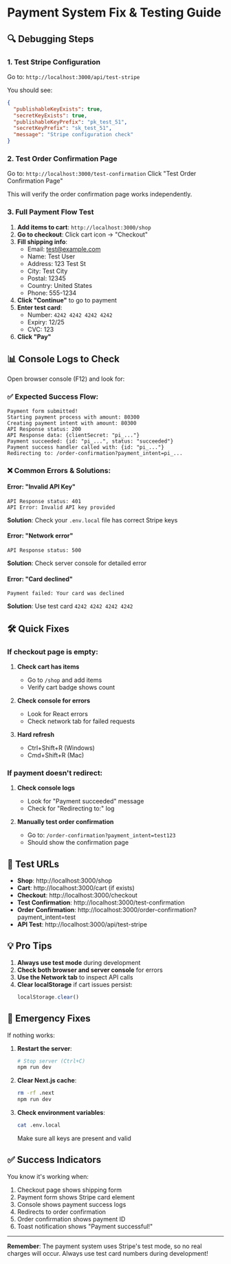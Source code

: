 # Payment System Fix & Testing Guide

## 🔍 **Debugging Steps**

### 1. **Test Stripe Configuration**
Go to: `http://localhost:3000/api/test-stripe`

You should see:
```json
{
  "publishableKeyExists": true,
  "secretKeyExists": true,
  "publishableKeyPrefix": "pk_test_51",
  "secretKeyPrefix": "sk_test_51",
  "message": "Stripe configuration check"
}
```

### 2. **Test Order Confirmation Page**
Go to: `http://localhost:3000/test-confirmation`
Click "Test Order Confirmation Page"

This will verify the order confirmation page works independently.

### 3. **Full Payment Flow Test**

1. **Add items to cart**: `http://localhost:3000/shop`
2. **Go to checkout**: Click cart icon → "Checkout"
3. **Fill shipping info**:
   - Email: test@example.com
   - Name: Test User
   - Address: 123 Test St
   - City: Test City
   - Postal: 12345
   - Country: United States
   - Phone: 555-1234
4. **Click "Continue"** to go to payment
5. **Enter test card**:
   - Number: `4242 4242 4242 4242`
   - Expiry: 12/25
   - CVC: 123
6. **Click "Pay"**

## 📊 **Console Logs to Check**

Open browser console (F12) and look for:

### ✅ **Expected Success Flow:**
```
Payment form submitted!
Starting payment process with amount: 80300
Creating payment intent with amount: 80300
API Response status: 200
API Response data: {clientSecret: "pi_..."}
Payment succeeded: {id: "pi_...", status: "succeeded"}
Payment success handler called with: {id: "pi_..."}
Redirecting to: /order-confirmation?payment_intent=pi_...
```

### ❌ **Common Errors & Solutions:**

#### **Error: "Invalid API Key"**
```
API Response status: 401
API Error: Invalid API key provided
```
**Solution**: Check your `.env.local` file has correct Stripe keys

#### **Error: "Network error"**
```
API Response status: 500
```
**Solution**: Check server console for detailed error

#### **Error: "Card declined"**
```
Payment failed: Your card was declined
```
**Solution**: Use test card `4242 4242 4242 4242`

## 🛠️ **Quick Fixes**

### **If checkout page is empty:**

1. **Check cart has items**
   - Go to `/shop` and add items
   - Verify cart badge shows count

2. **Check console for errors**
   - Look for React errors
   - Check network tab for failed requests

3. **Hard refresh**
   - Ctrl+Shift+R (Windows)
   - Cmd+Shift+R (Mac)

### **If payment doesn't redirect:**

1. **Check console logs**
   - Look for "Payment succeeded" message
   - Check for "Redirecting to:" log

2. **Manually test order confirmation**
   - Go to: `/order-confirmation?payment_intent=test123`
   - Should show the confirmation page

## 🎯 **Test URLs**

- **Shop**: http://localhost:3000/shop
- **Cart**: http://localhost:3000/cart (if exists)
- **Checkout**: http://localhost:3000/checkout
- **Test Confirmation**: http://localhost:3000/test-confirmation
- **Order Confirmation**: http://localhost:3000/order-confirmation?payment_intent=test
- **API Test**: http://localhost:3000/api/test-stripe

## 💡 **Pro Tips**

1. **Always use test mode** during development
2. **Check both browser and server console** for errors
3. **Use the Network tab** to inspect API calls
4. **Clear localStorage** if cart issues persist: 
   ```javascript
   localStorage.clear()
   ```

## 🚨 **Emergency Fixes**

If nothing works:

1. **Restart the server**:
   ```bash
   # Stop server (Ctrl+C)
   npm run dev
   ```

2. **Clear Next.js cache**:
   ```bash
   rm -rf .next
   npm run dev
   ```

3. **Check environment variables**:
   ```bash
   cat .env.local
   ```
   Make sure all keys are present and valid

## ✅ **Success Indicators**

You know it's working when:
1. Checkout page shows shipping form
2. Payment form shows Stripe card element
3. Console shows payment success logs
4. Redirects to order confirmation
5. Order confirmation shows payment ID
6. Toast notification shows "Payment successful!"

---

**Remember**: The payment system uses Stripe's test mode, so no real charges will occur. Always use test card numbers during development!
